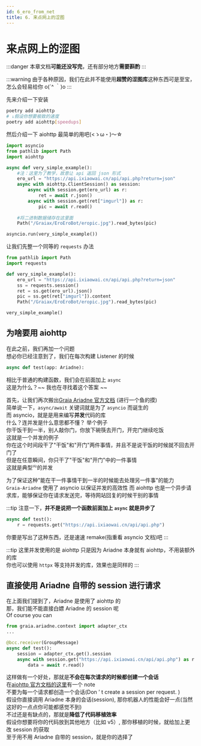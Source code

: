 ```yaml
---
id: 6_ero_from_net
title: 6. 来点网上的涩图
---
```


# 来点网上的涩图

:::danger
本章文档**可能还没写完**，还有部分地方**需要斟酌**
:::

:::warning
由于各种原因，我们在此并不能使用**超赞的涩图库**<Curtain type="warning">这种东西可是至宝，怎么会轻易给你 o(´^ ｀)o</Curtain>
:::

先来介绍一下安装
```bash
poetry add aiohttp
# ↓假设你想要极致的速度
poetry add aiohttp[speedups]
```

然后介绍一下 aiohttp 最简单的用吧(<ゝω・)～☆
```python
import asyncio
from pathlib import Path
import aiohttp

async def very_simple_example():
    #注：这里为了教学，故意让 api 返回 json 形式
    ero_url = "https://api.ixiaowai.cn/api/api.php?return=json"
    async with aiohttp.ClientSession() as session:
        async with session.get(ero_url) as r:
            ret = await r.json()
        async with session.get(ret["imgurl"]) as r:
            pic = await r.read()
    
    #将二进制数据储存在这里面
    Path("/Graiax/EroEroBot/eropic.jpg").read_bytes(pic)

asyncio.run(very_simple_example())
```

让我们先整一个同等的 `requests` 办法
```python
from pathlib import Path
import requests

def very_simple_example():
    ero_url = "https://api.ixiaowai.cn/api/api.php?return=json"
    ss = requests.session()
    ret = ss.get(ero_url).json()
    pic = ss.get(ret["imgurl"]).content
    Path("/Graiax/EroEroBot/eropic.jpg").read_bytes(pic)

very_simple_example()
```

## 为啥要用 aiohttp
在此之前，我们再加一个问题  
想必你已经注意到了，我们在每次构建 Listener 的时候
```python
async def test(app: Ariadne):
```
相比于普通的构建函数，我们会在前面加上 `async`  
这是为什么？~~ 我也在寻找着这个答案 ~~

首先，让我们再次搬出[Graia Ariadne 官方文档](https://graia-dev.readthedocs.io/zh_CN/latest/appendix/asyncio-intro/) (进行一个鱼的摸)  
简单说一下，`async/await` 关键词就是为了 `asyncio` 而诞生的  
而 asyncio，就是是用来编写**并发**代码的库  
什么？连并发是什么意思都不懂？
举个例子  
你干饭干到一半，别人敲你门，你放下碗筷去开门，开完门继续吃饭  
这就是一个并发的例子  
你在这个时间段干了"干饭"和"开门"两件事情，并且不是说干饭的时候就不回去开门了  
但是在任意瞬间，你只干了"干饭"和"开门"中的一件事情  
这就是典型<sup style="font-size:0.5em">(吗)</sup>的并发

为了保证这种"能在干一件事情干到一半的时候能去处理另一件事"的能力  
`Graia-Ariadne` 使用了 asyncio 以保证并发的高效性
而 aiohttp 也是一个异步请求库，能够保证你在请求发送完，等待网站回复的时候干别的事情

:::tip
注意一下，**并不是说把一个函数前面加上 `async` 就是异步了**  
```python
async def test():
    r = requests.get("https://api.ixiaowai.cn/api/api.php")
```
你要是写出了这种东西，还是速速 remake(指重看 asyncio 文档)吧
:::

:::tip
这里并发使用的是 aiohttp 只是因为 Ariadne 本身就有 aiohttp，不用装额外的库  
你也可以使用 `httpx` 等支持并发的库，效果也是同样的
:::

## 直接使用 Ariadne 自带的 session 进行请求
在上面我们提到了，Ariadne 是使用了 aiohttp 的  
那，我们能不能直接白嫖 Ariadne 的 session 呢  
Of course you can  
```python
from graia.ariadne.context import adapter_ctx
...

@bcc.receiver(GroupMessage)
async def test():
    session = adapter_ctx.get().session
    async with session.get("https://api.ixiaowai.cn/api/api.php") as r:
        data = await r.read()
```
这样做有一个好处，那就是**不会在每次请求的时候都创建一个会话**  
在[aiohttp 官方文档的这里](https://docs.aiohttp.org/en/stable/client_quickstart.html#make-a-request)有一个 note  
不要为每一个请求都创造一个会话(Don ’ t create a session per request. )  
假设你直接调用 Ariadne 本身的会话(session), 那你机器人的性能会好一点(当然这好的一点点你可能都感觉不到)  
不过还是有缺点的，那就是**降低了代码移植效率**  
假设你想要将你的代码放到其他地方（比如 v5）, 那你移植的时候，就给加上更改 session 的获取  
至于用不用 Ariadne 自带的 session，就是你的选择了  